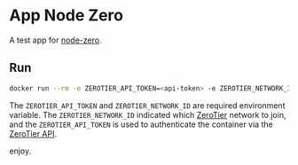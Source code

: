 # App Node Zero

A test app for [node-zero]().

## Run

```sh
docker run --rm -e ZEROTIER_API_TOKEN=<api-token> -e ZEROTIER_NETWORK_ID=<network-id> -it asbjornenge/app-node-zero:1.0.0 
```

The `ZEROTIER_API_TOKEN` and `ZEROTIER_NETWORK_ID` are required environment variable. The `ZEROTIER_NETWORK_ID` indicated which [ZeroTier]() network to join, and the `ZEROTIER_API_TOKEN` is used to authenticate the container via the [ZeroTier API]().

enjoy.
